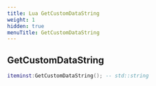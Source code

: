 ```yaml
---
title: Lua GetCustomDataString
weight: 1
hidden: true
menuTitle: GetCustomDataString
---
```

## GetCustomDataString
```lua
iteminst:GetCustomDataString(); -- std::string
```